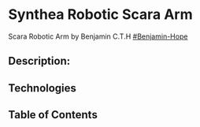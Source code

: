 # Synthea Robotic Scara Arm
Scara Robotic Arm by Benjamin C.T.H [#Benjamin-Hope](https://github.com/Benjamin-Hope)

## Description:

## Technologies


## Table of Contents


